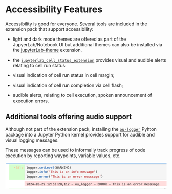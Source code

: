 # Accessibility Features

Accessibility is good for everyone. Several tools are included in the extension pack that support accessibility:

- light and dark mode themes are offered as part of the JupyerLab/Notebook UI but additional themes can also be installed via the [jupyterLab-theme](https://github.com/topics/jupyterlab-theme) extension.

- the [`jupyterlab_cell_status_extension`](https://github.com/innovationOUtside/jupyterlab_cell_status_extension) provides visual and audible alerts relating to cell run status:

- visual indication of cell run status in cell margin;
- visual indication of cell run completion via cell flash;
- audible alerts, relating to cell execution, spoken announcement of execution errors.

## Additional tools offering audio support

Although not part of the extension pack, installing the [`ou-logger`](https://github.com/innovationOUtside/ou-logger-py/) Pyhton package into a Jupyter Python kernel provides support for audible and visual logging messages.

These messages can be used to informally track progress of code execution by reporting waypoints, variable values, etc.

![Example ou-logger message display](images/ou-logger.png)

